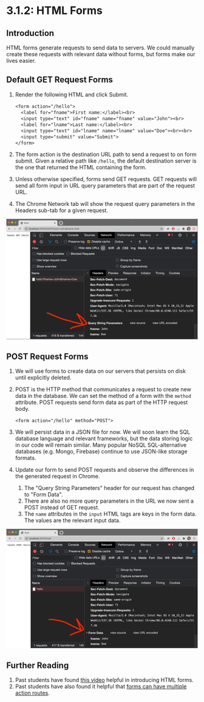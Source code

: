 # 3.1.2: HTML Forms

## Introduction

HTML forms generate requests to send data to servers. We could manually create these requests with relevant data without forms, but forms make our lives easier.

## Default GET Request Forms

1. Render the following HTML and click Submit.

   ```markup
   <form action="/hello">
     <label for="fname">First name:</label><br>
     <input type="text" id="fname" name="fname" value="John"><br>
     <label for="lname">Last name:</label><br>
     <input type="text" id="lname" name="lname" value="Doe"><br><br>
     <input type="submit" value="Submit">
   </form> 
   ```

2. The form action is the destination URL path to send a request to on form submit. Given a relative path like `/hello`, the default destination server is the one that returned the HTML containing the form.
3. Unless otherwise specified, forms send GET requests. GET requests will send all form input in URL query parameters that are part of the request URL.
4. The Chrome Network tab will show the request query parameters in the Headers sub-tab for a given request.

![View query params for GET requests in Header sub-tab of Chrome DevTools Network tab.](../../.gitbook/assets/screen-shot-2020-11-12-at-8.27.45-pm.png)

## POST Request Forms

1. We will use forms to create data on our servers that persists on disk until explicitly deleted.
2. POST is the HTTP method that communicates a request to create new data in the database. We can set the method of a form with the `method` attribute. POST requests send form data as part of the HTTP request body.

   ```markup
   <form action="/hello" method="POST">
   ```

3. We will persist data in a JSON file for now. We will soon learn the SQL database language and relevant frameworks, but the data storing logic in our code will remain similar. Many popular NoSQL SQL-alternative databases \(e.g. Mongo, Firebase\) continue to use JSON-like storage formats.
4. Update our form to send POST requests and observe the differences in the generated request in Chrome.
   1. The "Query String Parameters" header for our request has changed to "Form Data".
   2. There are also no more query parameters in the URL we now sent a POST instead of GET request.
   3. The `name` attributes in the `input` HTML tags are keys in the form data. The values are the relevant input data.

![View form data for POST requests in Header sub-tab of Chrome DevTools Network tab.](../../.gitbook/assets/screen-shot-2020-11-12-at-8.28.43-pm.png)

## Further Reading

1. Past students have found [this video](https://www.youtube.com/watch?v=fNcJuPIZ2WE&feature=youtu.be) helpful in introducing HTML forms.
2. Past students have also found it helpful that [forms can have multiple action routes](https://makandracards.com/makandra/54158-html-forms-with-multiple-submit-buttons).

